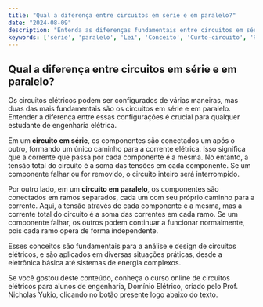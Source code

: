 ```yaml
---
title: "Qual a diferença entre circuitos em série e em paralelo?"
date: "2024-08-09"
description: "Entenda as diferenças fundamentais entre circuitos em série e em paralelo, conceitos essenciais na engenharia elétrica."
keywords: ['série', 'paralelo', 'Lei', 'Conceito', 'Curto-circuito', 'Resolvido', 'Exercício']
---
```


## Qual a diferença entre circuitos em série e em paralelo?

Os circuitos elétricos podem ser configurados de várias maneiras, mas duas das mais fundamentais são os circuitos em série e em paralelo. Entender a diferença entre essas configurações é crucial para qualquer estudante de engenharia elétrica.

Em um **circuito em série**, os componentes são conectados um após o outro, formando um único caminho para a corrente elétrica. Isso significa que a corrente que passa por cada componente é a mesma. No entanto, a tensão total do circuito é a soma das tensões em cada componente. Se um componente falhar ou for removido, o circuito inteiro será interrompido.

Por outro lado, em um **circuito em paralelo**, os componentes são conectados em ramos separados, cada um com seu próprio caminho para a corrente. Aqui, a tensão através de cada componente é a mesma, mas a corrente total do circuito é a soma das correntes em cada ramo. Se um componente falhar, os outros podem continuar a funcionar normalmente, pois cada ramo opera de forma independente.

Esses conceitos são fundamentais para a análise e design de circuitos elétricos, e são aplicados em diversas situações práticas, desde a eletrônica básica até sistemas de energia complexos.

Se você gostou deste conteúdo, conheça o curso online de circuitos elétricos para alunos de engenharia, Domínio Elétrico, criado pelo Prof. Nicholas Yukio, clicando no botão presente logo abaixo do texto.